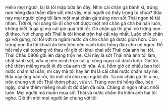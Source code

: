 Hello mọi người, lại là tôi mập bữa ăn đây. Nhìn cái chân gà bành ki, trứng non hồng đào thắm đẫm sốt như vầy, mọi người có thấy trúng tủ chưa? Bữa nay mọi người cùng tôi làm một mạt chân gà trứng non sốt Thái ngon tê tái nhan. Trời ơi, hồi sáng tôi đi chợ vớt được một mớ chân gà chà bá nận luôn, không biết là gà gì mà cái giò quá trời rồi. Có chân gà thì phải có trứng non đi theo. Nói chung sốt Thái là tôi khoái trộn hai cái này nhất. Luộc chín chân gà với gừng, rồi tôi vớt ra ngâm nước đá cho chân gà được giòn hơn. Còn trứng non thì tôi khoái ăn béo béo nên canh luộc hồng đào cho nó ngon. Đổ hết mấy cái topping vô thau rồi giờ tôi khui chai sốt Thái của anh hai tôi. Thái Châu 0808 gởi lên đặng trộn nè. Cái này là sốt Thái nhà anh tôi làm, chất sánh sệt, vừa vị nên mình trộn cái gì cũng ngon số dách luôn. Giờ tôi chế thêm miếng muối ớt đỏ của anh tôi nữa. À à, hổm giờ có nhiều bạn hỏi nước chấm hải sản, mì cay mà tôi hay ăn thì là cái chai nước chấm này nè. Bữa nay ổng bán rồi, tôi mới chỉ cho mọi người đó. Ta nói chân gà thì ú nu, trộn chung với sốt Thái thơm phức, vừa vị. Trứng non thì hồng đào, béo ngậy, chấm thêm miếng muối ớt đỏ đậm đà nữa. Chàng ơi ngon nhức nhối luôn. Mọi người mà muốn mua sốt Thái và nước chấm thì kiếm anh hai tôi nghe. Giờ thì mời mọi người ăn chung với tôi.